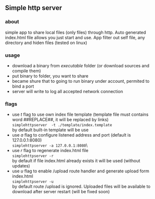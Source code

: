 ## Simple http server
### about
simple app to share local files (only files) through http. Auto generated index.html file allows you just start and use. App filter out self file, any directory and hiden files (tested on linux)

 ### usage
 + download a binary from _executable_ folder (or download sources and compile them)
 + put binary to folder, you want to share
 + became shure that to going to run binary under  account, permited to bind a port
 + server will write to log all accepted network connection

 ### flags
 + use _t_ flag to use own index file template (template file must contains word ##REPLACE##, it will be replaced by links)\
 ``` simplehttpserver  -t ./template/index.template ```\
 by default built-in template will be use 
 + use _a_ flag to configure listened address and port (default is 127.0.0.1:8080)\
 ``` simplehttpserver -a 127.0.0.1:8080 ```\
 + use _r_ flag to regenerate index.html file\
 ``` simplehttpserver -r ```\
 by default if file index.html already exists it will be used (without updates)
 + use _u_ flag to enable /upload route handler and generate upload form index.html\
 ``` simplehttpserver -u ```\
 by default route /upload is ignored. Uploaded files will be available to download after server restart (will be fixed soon)